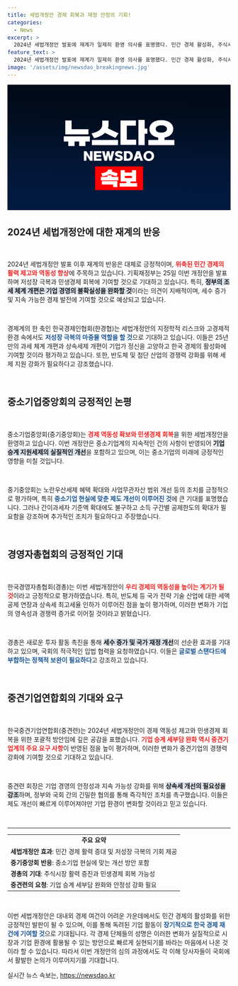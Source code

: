 ```yaml
---
title: 세법개정안 경제 회복과 재정 안정의 기회!
categories:
  - News
excerpt: >
  2024년 세법개정안 발표에 재계가 일제히 환영 의사를 표명했다. 민간 경제 활성화, 주식시장 활력 증진 등을 기대하며, 기업 경영의 불확실성을 줄이고 저성장 극복에 기여할 것으로 보인다.
feature_text: >
  2024년 세법개정안 발표에 재계가 일제히 환영 의사를 표명했다. 민간 경제 활성화, 주식시장 활력 증진 등을 기대하며, 기업 경영의 불확실성을 줄이고 저성장 극복에 기여할 것으로 보인다.
image: '/assets/img/newsdao_breakingnews.jpg'
---
```


<p><img src="/assets/img/newsdao_breakingnews.jpg" alt="firstkoreanews 속보" /></p>

<h2 data-ke-size="size26">2024년 세법개정안에 대한 재계의 반응</h2>

<p data-ke-size="size16">&nbsp;</p>

<p>2024년 세법개정안 발표 이후 재계의 반응은 대체로 긍정적이며, <b><span style="color: #ee2323;">위축된 민간 경제의 활력 제고와 역동성 향상</span></b>에 주목하고 있습니다. 기획재정부는 25일 이번 개정안을 발표하며 저성장 극복과 민생경제 회복에 기여할 것으로 기대하고 있습니다. 특히, <b><span style="background-color: #21538527;">정부의 조세 체계 개편은 기업 경영의 불확실성을 완화할 것</span></b>이라는 의견이 지배적이며, 세수 증가 및 지속 가능한 경제 발전에 기여할 것으로 예상되고 있습니다.</p>

<p data-ke-size="size16">&nbsp;</p>

<p>경제계의 한 축인 한국경제인협회(한경협)는 세법개정안의 지정학적 리스크와 고경제적 환경 속에서도 <b><span style="color: #1a5490;">저성장 극복의 마중물 역할을 할 것</span></b>으로 기대하고 있습니다. 이들은 25년 만의 과세 체계 개편과 상속세제 개편이 기업가 정신을 고양하고 한국 경제의 활성화에 기여할 것이라 평가하고 있습니다. 또한, 반도체 및 첨단 산업의 경쟁력 강화를 위해 세제 지원 강화가 필요하다고 강조했습니다.</p>

<p data-ke-size="size16">&nbsp;</p>

<h2 data-ke-size="size26">중소기업중앙회의 긍정적인 논평</h2>

<p data-ke-size="size16">&nbsp;</p>

<p>중소기업중앙회(중기중앙회)는 <b><span style="color: #ee2323;">경제 역동성 확보와 민생경제 회복</span></b>을 위한 세법개정안을 환영하고 있습니다. 이번 개정안은 중소기업계의 지속적인 건의 사항이 반영되어 <b><span style="background-color: #21538527;">기업 승계 지원세제의 실질적인 개선</span></b>을 포함하고 있으며, 이는 중소기업의 미래에 긍정적인 영향을 미칠 것입니다.</p>

<p data-ke-size="size16">&nbsp;</p>

<p>중기중앙회는 노란우산세제 혜택 확대와 사업무관자산 범위 개선 등의 조치를 긍정적으로 평가하며, 특히 <b><span style="color: #1a5490;">중소기업 현실에 맞춘 제도 개선이 이루어진 것</span></b>에 큰 기대를 표명했습니다. 그러나 간이과세자 기준액 확대에도 불구하고 소득 구간별 공제한도의 확대가 필요함을 강조하며 추가적인 조치가 필요하다고 주장했습니다.</p>

<p data-ke-size="size16">&nbsp;</p>

<h2 data-ke-size="size26">경영자총협회의 긍정적인 기대</h2>

<p data-ke-size="size16">&nbsp;</p>

<p>한국경영자총협회(경총)는 이번 세법개정안이 <b><span style="color: #ee2323;">우리 경제의 역동성을 높이는 계기가 될 것</span></b>이라고 긍정적으로 평가하였습니다. 특히, 반도체 등 국가 전략 기술 산업에 대한 세액공제 연장과 상속세 최고세율 인하가 이루어진 점을 높이 평가하며, 이러한 변화가 기업의 영속성과 경쟁력 증가로 이어질 것이라고 밝혔습니다.</p>

<p data-ke-size="size16">&nbsp;</p>

<p>경총은 새로운 투자 활동 촉진을 통해 <b><span style="background-color: #21538527;">세수 증가 및 국가 재정 개선</span></b>의 선순환 효과를 기대하고 있으며, 국회의 적극적인 입법 협력을 요청하였습니다. 이들은 <b><span style="color: #1a5490;">글로벌 스탠다드에 부합하는 정책적 보완이 필요하다</span></b>고 강조하고 있습니다.</p>

<p data-ke-size="size16">&nbsp;</p>

<h2 data-ke-size="size26">중견기업연합회의 기대와 요구</h2>

<p data-ke-size="size16">&nbsp;</p>

<p>한국중견기업연합회(중견련)는 2024년 세법개정안이 경제 역동성 제고와 민생경제 회복을 위한 포괄적 방안임에 깊은 공감을 표했습니다. <b><span style="color: #ee2323;">기업 승계 세부담 완화 역시 중견기업계의 주요 요구 사항</span></b>이 반영된 점을 높이 평가하며, 이러한 변화가 중견기업의 경쟁력 강화에 기여할 것으로 기대하고 있습니다.</p>

<p data-ke-size="size16">&nbsp;</p>

<p>중견련 회장은 기업 경영의 안정성과 지속 가능성 강화를 위해 <b><span style="background-color: #21538527;">상속세 개선의 필요성을 강조</span></b>하며, 정부와 국회 간의 긴밀한 협의를 통해 즉각적인 조치를 촉구했습니다. 이들은 제도 개선이 빠르게 이루어져야만 기업 환경이 변화할 것이라고 믿고 있습니다.</p>

<p data-ke-size="size16">&nbsp;</p>

<hr>

<table style="width: 100%;">
<tr>
    <td style="text-align: center; height: 17px;"><b>주요 요약</b></td>
</tr>
<tr>
    <td><b>세법개정안 효과</b>: 민간 경제 활력 증대 및 저성장 극복의 기회 제공</td>
</tr>
<tr>
    <td><b>중기중앙회 반응</b>: 중소기업 현실에 맞는 개선 방안 포함</td>
</tr>
<tr>
    <td><b>경총의 기대</b>: 주식시장 활력 증진과 민생경제 회복 가능성</td>
</tr>
<tr>
    <td><b>중견련의 요청</b>: 기업 승계 세부담 완화와 안정성 강화 필요</td>
</tr>
</table>

<p data-ke-size="size16">&nbsp;</p>

<p>이번 세법개정안은 대내외 경제 여건이 어려운 가운데에서도 민간 경제의 활성화를 위한 긍정적인 발판이 될 수 있으며, 이를 통해 독려된 기업 활동이 <b><span style="color: #1a5490;">장기적으로 한국 경제 재건에 기여할 것</span></b>으로 기대됩니다. 각 경제 단체들의 성명은 이러한 변화가 실질적으로 시장과 기업 환경에 활용될 수 있는 방안으로 빠르게 실현되기를 바라는 마음에서 나온 것이라 할 수 있습니다. 따라서 이번 개정안의 심의 과정에서도 각 이해 당사자들이 국회에서 활발한 논의가 이루어지기를 기대합니다.</p>
실시간 뉴스 속보는, <a href="https://newsdao.kr" rel="dofollow">https://newsdao.kr</a>


